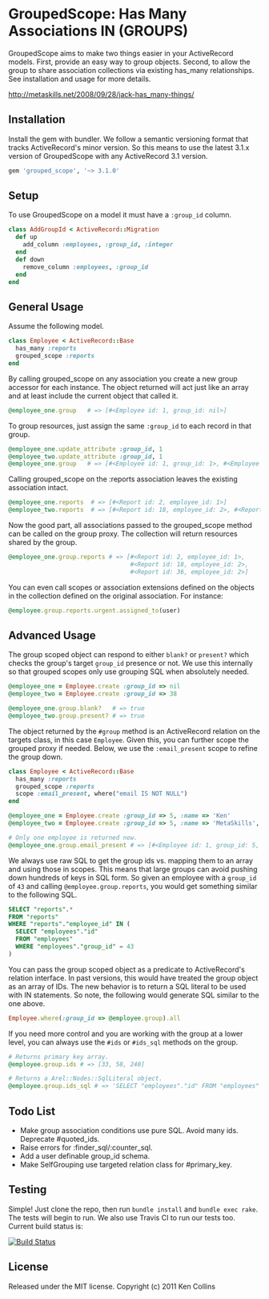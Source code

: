 
# GroupedScope: Has Many Associations IN (GROUPS)

GroupedScope aims to make two things easier in your ActiveRecord models. First, provide an 
easy way to group objects. Second, to allow the group to share association collections via existing 
has_many relationships. See installation and usage for more details.

http://metaskills.net/2008/09/28/jack-has_many-things/



## Installation

Install the gem with bundler. We follow a semantic versioning format that tracks ActiveRecord's minor version. So this means to use the latest 3.1.x version of GroupedScope with any ActiveRecord 3.1 version.

```ruby
gem 'grouped_scope', '~> 3.1.0'
```


## Setup

To use GroupedScope on a model it must have a `:group_id` column.

```ruby
class AddGroupId < ActiveRecord::Migration
  def up
    add_column :employees, :group_id, :integer
  end
  def down
    remove_column :employees, :group_id
  end
end
```


## General Usage

Assume the following model.

```ruby
class Employee < ActiveRecord::Base
  has_many :reports
  grouped_scope :reports
end
```

By calling grouped_scope on any association you create a new group accessor for each 
instance. The object returned will act just like an array and at least include the 
current object that called it.

```ruby
@employee_one.group   # => [#<Employee id: 1, group_id: nil>]
```

To group resources, just assign the same `:group_id` to each record in that group.

```ruby
@employee_one.update_attribute :group_id, 1
@employee_two.update_attribute :group_id, 1
@employee_one.group   # => [#<Employee id: 1, group_id: 1>, #<Employee id: 2, group_id: 1>]
```

Calling grouped_scope on the :reports association leaves the existing association intact.

```ruby
@employee_one.reports  # => [#<Report id: 2, employee_id: 1>]
@employee_two.reports  # => [#<Report id: 18, employee_id: 2>, #<Report id: 36, employee_id: 2>]
```

Now the good part, all associations passed to the grouped_scope method can be called 
on the group proxy. The collection will return resources shared by the group.

```ruby
@employee_one.group.reports # => [#<Report id: 2, employee_id: 1>, 
                                  #<Report id: 18, employee_id: 2>, 
                                  #<Report id: 36, employee_id: 2>]
```

You can even call scopes or association extensions defined on the objects in the collection
defined on the original association. For instance:

```ruby
@employee.group.reports.urgent.assigned_to(user)
```


## Advanced Usage

The group scoped object can respond to either `blank?` or `present?` which checks the group's 
target `group_id` presence or not. We use this internally so that grouped scopes only use grouping
SQL when absolutely needed.

```ruby
@employee_one = Employee.create :group_id => nil
@employee_two = Employee.create :group_id => 38

@employee_one.group.blank?   # => true
@employee_two.group.present? # => true
```

The object returned by the `#group` method is an ActiveRecord relation on the targets class, 
in this case `Employee`. Given this, you can further scope the grouped proxy if needed. Below,
we use the `:email_present` scope to refine the group down.

```ruby
class Employee < ActiveRecord::Base
  has_many :reports
  grouped_scope :reports
  scope :email_present, where("email IS NOT NULL")
end

@employee_one = Employee.create :group_id => 5, :name => 'Ken'
@employee_two = Employee.create :group_id => 5, :name => 'MetaSkills', :email => 'ken@metaskills.net'

# Only one employee is returned now.
@employee_one.group.email_present # => [#<Employee id: 1, group_id: 5, name: 'MetaSkills', email: 'ken@metaskills.net']
```

We always use raw SQL to get the group ids vs. mapping them to an array and using those in scopes. 
This means that large groups can avoid pushing down hundreds of keys in SQL form. So given an employee
with a `group_id` of `43` and calling `@employee.group.reports`, you would get something similar to
the following SQL.

```sql
SELECT "reports".* 
FROM "reports"  
WHERE "reports"."employee_id" IN (
  SELECT "employees"."id" 
  FROM "employees"  
  WHERE "employees"."group_id" = 43
)
```

You can pass the group scoped object as a predicate to ActiveRecord's relation interface. In past 
versions, this would have treated the group object as an array of IDs. The new behavior is to return 
a SQL literal to be used with IN statements. So note, the following would generate SQL similar to 
the one above.

```ruby
Employee.where(:group_id => @employee.group).all
```

If you need more control and you are working with the group at a lower level, you can always 
use the `#ids` or `#ids_sql` methods on the group.

```ruby
# Returns primary key array.
@employee.group.ids # => [33, 58, 240]

# Returns a Arel::Nodes::SqlLiteral object.
@employee.group.ids_sql # => 'SELECT "employees"."id" FROM "employees"  WHERE "employees"."group_id" = 33'
```


## Todo List

* Make group association conditions use pure SQL. Avoid many ids. Deprecate #quoted_ids.
* Raise errors for :finder_sql/:counter_sql.
* Add a user definable group_id schema.
* Make SelfGrouping use targeted relation class for #primary_key.



## Testing

Simple! Just clone the repo, then run `bundle install` and `bundle exec rake`. The tests will begin to run. We also use Travis CI to run our tests too. Current build status is:

[![Build Status](https://secure.travis-ci.org/metaskills/grouped_scope.png)](http://travis-ci.org/metaskills/grouped_scope)



## License

Released under the MIT license.
Copyright (c) 2011 Ken Collins

